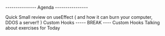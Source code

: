 --------------- Agenda ----------------

Quick Small review on useEffect ( and how it can burn your computer, DDOS a server!! )
Custom Hooks
----- BREAK ----
Custom Hooks
Talking about exercises for Today